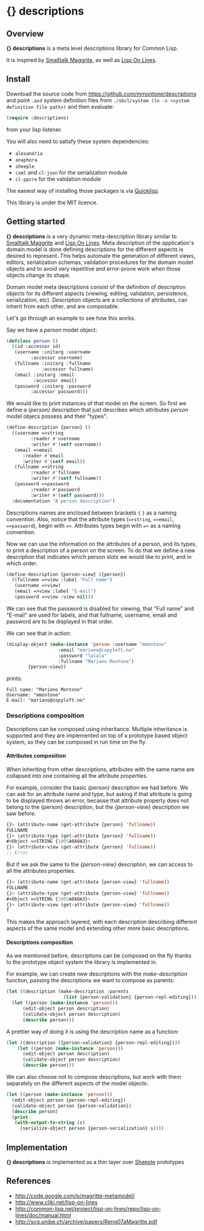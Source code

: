 {} descriptions
========

Overview
--------

**{} descriptions** is a meta level descriptions library for Common Lisp.

It is inspired by [Smalltalk Maggrite](http://code.google.com/p/magritte-metamodel/), as well as [Lisp On Lines](http://www.cliki.net/lisp-on-lines).

Install
-------

Download the source code from https://github.com/mmontone/descriptions and point `.asd` system definition files from `./sbcl/system (ln -s <system definition file path>)` and then evaluate:

```lisp
(require :descriptions)
```

from your lisp listener. 

You will also need to satisfy these system dependencies:

- `alexandria`
- `anaphora`
- `sheeple`
- `cxml` and `cl-json` for the serialization module
- `cl-ppcre` for the validation module

The easiest way of installing those packages is via [Quicklisp](http://www.quicklisp.org/).

This library is under the MIT licence.

Getting started
---------------

**{} descriptions** is a very dynamic meta-description library similar to [Smalltalk Maggrite](http://code.google.com/p/magritte-metamodel/) and [Lisp On Lines](http://www.cliki.net/lisp-on-lines). Meta description of the application's domain model is done defining descriptions for the different aspects is desired to represent. This helps automate the generation of different views, editors, serialization schemas, validation procedures for the domain model objects and to avoid very repetitive and error-prone work when those objects change its shape.

Domain model meta descriptions consist of the definition of description objects for its different aspects (viewing, editing, validation, persistence, serialization, etc). Description objects are a collections of attributes, can inherit from each other, and are composable.

Let's go through an example to see how this works.

Say we have a _person_ model object:

```lisp
(defclass person ()
  ((id :accessor id)
   (username :initarg :username
	     :accessor username)
   (fullname :initarg :fullname
             :accessor fullname)
   (email :initarg :email
          :accessor email)
   (password :initarg :password
	     :accessor password)))
```

We would like to print instances of that model on the screen. So first we define a *{person}* description that just describes which attributes _person_ model objecs possess and their "types".

```lisp
(define-description {person} ()
  ((username =>string
	     :reader #'username
	     :writer #'(setf username))
   (email =>email
	  :reader #'email
	  :writer #'(setf email))
   (fullname =>string
	     :reader #'fullname
	     :writer #'(setf fullname))
   (password =>password
	     :reader #'password
	     :writer #'(setf password)))
  :documentation "A person description")
```
Descriptions names are enclosed between brackets `{` `}` as a naming convention. Also, notice that the attribute types (`=>string`, `=>email`, `=>password`), begin with `=>`. Attributes types begin with `=>` as a naming convention.

Now we can use the information on the attributes of a person, and its types, to print a description of a person on the screen. To do that we define a new description that indicates which person slots we would like to print, and in which order.

```lisp
(define-description {person-view} ({person})
  ((fullname =>view :label "Full name")
   (username =>view)
   (email =>view :label "E-mail")
   (password =>view :view nil)))
```

We can see that the password is disabled for viewing, that "Full name" and "E-mail" are used for labels, and that fullname, username, email and password are to be displayed in that order.

We can see that in action:
```lisp
(display-object (make-instance 'person :username "mmontone"
			       :email "mariano@copyleft.no"
			       :password "lalala"
			       :fullname "Mariano Montone")
		{person-view})
```

prints:

```
Full name: "Mariano Montone"
Username: "mmontone"
E-mail: "mariano@copyleft.no"

```

### Descriptions composition

Descriptions can be composed using inheritance. Multiple inheritance is supported and they are implemented on top of a prototype based object system, so they can be composed in run time on the fly.

#### Attributes composition

When inheriting from other descriptions, attributes with the same name are collapsed into one containing all the attribute properties.

For example, consider the basic *{person}* description we had before. We can ask for an attribute name and type, but asking if that attribute is going to be displayed throws an error, because that attribute property does not belong to the {person} description, but the *{person-view}* description we saw before.

```lisp
{}> (attribute-name (get-attribute {person} 'fullname))
FULLNAME
{}> (attribute-type (get-attribute {person} 'fullname))
#<Object =>STRING {1005A0A0A3}>
{}> (attribute-view (get-attribute {person} 'fullname))
;; Error
```

But if we ask the same to the *{person-view}* description, we can access to all the attributes properties.
```lisp
{}> (attribute-name (get-attribute {person-view} 'fullname))
FULLNAME
{}> (attribute-type (get-attribute {person-view} 'fullname))
#<Object =>STRING {1005A0A0A3}>
{}> (attribute-view (get-attribute {person-view} 'fullname))
T
```

This makes the approach layered, with each description describing different aspects of the same model and extending other more basic descriptions.

#### Descriptions composition

As we mentioned before, descriptions can be composed on the fly thanks to the prototype object system the library is implemented in.

For example, we can create new descriptions with the *make-description* function, passing the descriptions we want to compose as parents:

```lisp
(let ((description (make-description :parents
				     (list {person-validation} {person-repl-editing}))))
  (let ((person (make-instance 'person)))
      (edit-object person description)
      (validate-object person description)
      (describe person)))
```

A prettier way of doing it is using the description name as a function:

```lisp
(let ((description ({person-validation} {person-repl-editing})))
    (let ((person (make-instance 'person)))
      (edit-object person description)
      (validate-object person description)
      (describe person)))
```

We can also choose not to compose descriptions, but work with them separately on the different aspects of the model objects:
```lisp
(let ((person (make-instance 'person)))
  (edit-object person {person-repl-editing})
  (validate-object person {person-validation})
  (describe person)
  (print
   (with-output-to-string (s)
     (serialize-object person {person-serialization} s))))

```
Implementation
--------------

**{} descriptions** is implemented as a thin layer over [Sheeple](http://www.cliki.net/sheeple) prototypes

References
----------

* http://code.google.com/p/magritte-metamodel/
* http://www.cliki.net/lisp-on-lines
* http://common-lisp.net/project/lisp-on-lines/repo/lisp-on-lines/doc/manual.html
* http://scg.unibe.ch/archive/papers/Reng07aMagritte.pdf

